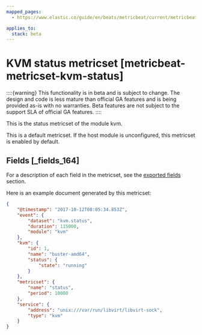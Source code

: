 ```yaml
---
mapped_pages:
  - https://www.elastic.co/guide/en/beats/metricbeat/current/metricbeat-metricset-kvm-status.html

applies_to:
  stack: beta
---
```


# KVM status metricset [metricbeat-metricset-kvm-status]

::::{warning}
This functionality is in beta and is subject to change. The design and code is less mature than official GA features and is being provided as-is with no warranties. Beta features are not subject to the support SLA of official GA features.
::::


This is the status metricset of the module kvm.

This is a default metricset. If the host module is unconfigured, this metricset is enabled by default.

## Fields [_fields_164]

For a description of each field in the metricset, see the [exported fields](/reference/metricbeat/exported-fields-kvm.md) section.

Here is an example document generated by this metricset:

```json
{
    "@timestamp": "2017-10-12T08:05:34.853Z",
    "event": {
        "dataset": "kvm.status",
        "duration": 115000,
        "module": "kvm"
    },
    "kvm": {
        "id": 1,
        "name": "buster-amd64",
        "status": {
            "state": "running"
        }
    },
    "metricset": {
        "name": "status",
        "period": 10000
    },
    "service": {
        "address": "unix:///var/run/libvirt/libvirt-sock",
        "type": "kvm"
    }
}
```


